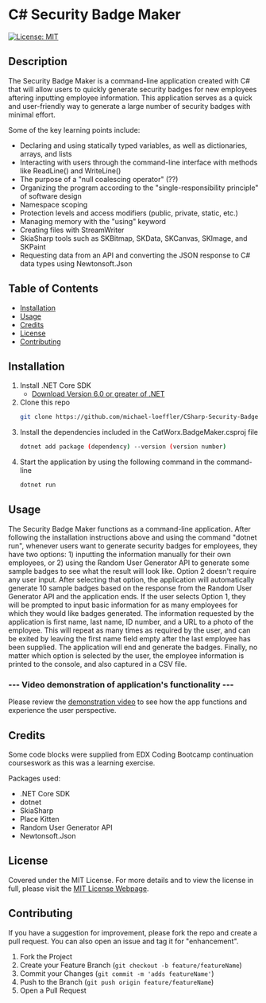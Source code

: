 
# C# Security Badge Maker
[![License: MIT](https://img.shields.io/badge/License-MIT-yellow.svg)](https://opensource.org/licenses/MIT)

## Description

The Security Badge Maker is a command-line application created with C# that will allow users to quickly generate security badges for new employees aftering inputting employee information. This application serves as a quick and user-friendly way to generate a large number of security badges with minimal effort.

Some of the key learning points include:

* Declaring and using statically typed variables, as well as dictionaries, arrays, and lists
* Interacting with users through the command-line interface with methods like ReadLine() and WriteLine()
* The purpose of a "null coalescing operator" (??)
* Organizing the program according to the "single-responsibility principle" of software design
* Namespace scoping
* Protection levels and access modifiers (public, private, static, etc.)
* Managing memory with the "using" keyword
* Creating files with StreamWriter
* SkiaSharp tools such as SKBitmap, SKData, SKCanvas, SKImage, and SKPaint
* Requesting data from an API and converting the JSON response to C# data types using Newtonsoft.Json

## Table of Contents
        
- [Installation](#installation)
- [Usage](#usage)
- [Credits](#credits)
- [License](#license)
- [Contributing](#contributing)
 
## Installation

1. Install .NET Core SDK
    - [Download Version 6.0 or greater of .NET](https://dotnet.microsoft.com/download/dotnet)
2. Clone this repo
   ```sh
   git clone https://github.com/michael-loeffler/CSharp-Security-Badge-Maker
   ```
3. Install the dependencies included in the CatWorx.BadgeMaker.csproj file
   ```sh
   dotnet add package (dependency) --version (version number)
   ```
4. Start the application by using the following command in the command-line
   ```sh
   dotnet run
   ```
## Usage

The Security Badge Maker functions as a command-line application. After following the installation instructions above and using the command "dotnet run", whenever users want to generate security badges for employees, they have two options: 1) inputting the information manually for their own employees, or 2) using the Random User Generator API to generate some sample badges to see what the result will look like. Option 2 doesn't require any user input. After selecting that option, the application will automatically generate 10 sample badges based on the response from the Random User Generator API and the application ends. If the user selects Option 1, they will be prompted to input basic information for as many employees for which they would like badges generated. The information requested by the application is first name, last name, ID number, and a URL to a photo of the employee. This will repeat as many times as required by the user, and can be exited by leaving the first name field empty after the last employee has been supplied. The application will end and generate the badges. Finally, no matter which option is selected by the user, the employee information is printed to the console, and also captured in a CSV file. 

### --- Video demonstration of application's functionality ---

Please review the [demonstration video](https://drive.google.com/file/d/12jQorTxnfoHV4q-s7QRMQ7tRWxJNaI8O/view?usp=sharing) to see how the app functions and experience the user perspective.

## Credits
Some code blocks were supplied from EDX Coding Bootcamp continuation courseswork as this was a learning exercise.

Packages used:
  - .NET Core SDK
  - dotnet
  - SkiaSharp
  - Place Kitten
  - Random User Generator API
  - Newtonsoft.Json

## License
    
Covered under the MIT License. For more details and to view the license in full, please visit the [MIT License Webpage](https://choosealicense.com/licenses/mit/).

## Contributing
    
If you have a suggestion for improvement, please fork the repo and create a pull request. You can also open an issue and tag it for "enhancement".
1. Fork the Project
2. Create your Feature Branch (`git checkout -b feature/featureName`)
3. Commit your Changes (`git commit -m 'adds featureName'`)
4. Push to the Branch (`git push origin feature/featureName`)
5. Open a Pull Request
